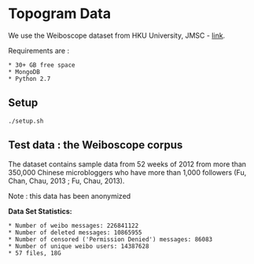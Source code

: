 # Topogram Data

We use the Weiboscope dataset from HKU University, JMSC - [link](http://147.8.142.179/datazip/).

Requirements are  :

    * 30+ GB free space
    * MongoDB
    * Python 2.7

## Setup

    ./setup.sh

## Test data : the Weiboscope  corpus 
The dataset contains sample data from 52 weeks of 2012 from more than 350,000 Chinese microbloggers who have more than 1,000 followers (Fu, Chan, Chau, 2013 ; Fu, Chau, 2013).

Note : this data has been anonymized

**Data Set Statistics:**

    * Number of weibo messages: 226841122
    * Number of deleted messages: 10865955
    * Number of censored ('Permission Denied') messages: 86083
    * Number of unique weibo users: 14387628
    * 57 files, 18G
